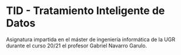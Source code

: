 # TID - Tratamiento Inteligente de Datos

Asignatura impartida en el máster de ingeniería informática de la UGR durante el curso 20/21 el profesor Gabriel Navarro Garulo.
